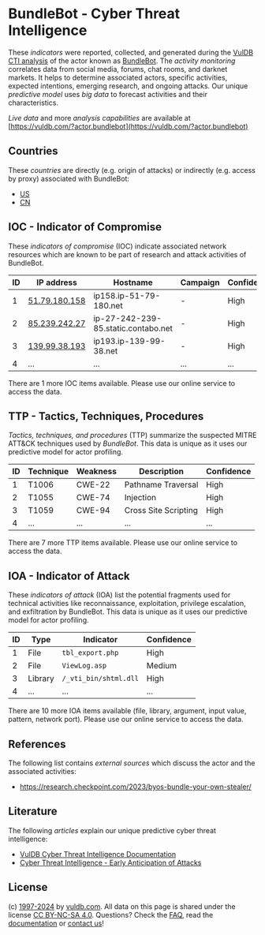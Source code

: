 # BundleBot - Cyber Threat Intelligence

These _indicators_ were reported, collected, and generated during the [VulDB CTI analysis](https://vuldb.com/?kb.cti) of the actor known as [BundleBot](https://vuldb.com/?actor.bundlebot). The _activity monitoring_ correlates data from social media, forums, chat rooms, and darknet markets. It helps to determine associated actors, specific activities, expected intentions, emerging research, and ongoing attacks. Our unique _predictive model_ uses _big data_ to forecast activities and their characteristics.

_Live data_ and more _analysis capabilities_ are available at [https://vuldb.com/?actor.bundlebot](https://vuldb.com/?actor.bundlebot)

## Countries

These _countries_ are directly (e.g. origin of attacks) or indirectly (e.g. access by proxy) associated with BundleBot:

* [US](https://vuldb.com/?country.us)
* [CN](https://vuldb.com/?country.cn)

## IOC - Indicator of Compromise

These _indicators of compromise_ (IOC) indicate associated network resources which are known to be part of research and attack activities of BundleBot.

ID | IP address | Hostname | Campaign | Confidence
-- | ---------- | -------- | -------- | ----------
1 | [51.79.180.158](https://vuldb.com/?ip.51.79.180.158) | ip158.ip-51-79-180.net | - | High
2 | [85.239.242.27](https://vuldb.com/?ip.85.239.242.27) | ip-27-242-239-85.static.contabo.net | - | High
3 | [139.99.38.193](https://vuldb.com/?ip.139.99.38.193) | ip193.ip-139-99-38.net | - | High
4 | ... | ... | ... | ...

There are 1 more IOC items available. Please use our online service to access the data.

## TTP - Tactics, Techniques, Procedures

_Tactics, techniques, and procedures_ (TTP) summarize the suspected MITRE ATT&CK techniques used by _BundleBot_. This data is unique as it uses our predictive model for actor profiling.

ID | Technique | Weakness | Description | Confidence
-- | --------- | -------- | ----------- | ----------
1 | T1006 | CWE-22 | Pathname Traversal | High
2 | T1055 | CWE-74 | Injection | High
3 | T1059 | CWE-94 | Cross Site Scripting | High
4 | ... | ... | ... | ...

There are 7 more TTP items available. Please use our online service to access the data.

## IOA - Indicator of Attack

These _indicators of attack_ (IOA) list the potential fragments used for technical activities like reconnaissance, exploitation, privilege escalation, and exfiltration by BundleBot. This data is unique as it uses our predictive model for actor profiling.

ID | Type | Indicator | Confidence
-- | ---- | --------- | ----------
1 | File | `tbl_export.php` | High
2 | File | `ViewLog.asp` | Medium
3 | Library | `/_vti_bin/shtml.dll` | High
4 | ... | ... | ...

There are 10 more IOA items available (file, library, argument, input value, pattern, network port). Please use our online service to access the data.

## References

The following list contains _external sources_ which discuss the actor and the associated activities:

* https://research.checkpoint.com/2023/byos-bundle-your-own-stealer/

## Literature

The following _articles_ explain our unique predictive cyber threat intelligence:

* [VulDB Cyber Threat Intelligence Documentation](https://vuldb.com/?kb.cti)
* [Cyber Threat Intelligence - Early Anticipation of Attacks](https://www.scip.ch/en/?labs.20201022)

## License

(c) [1997-2024](https://vuldb.com/?kb.changelog) by [vuldb.com](https://vuldb.com/?kb.about). All data on this page is shared under the license [CC BY-NC-SA 4.0](https://creativecommons.org/licenses/by-nc-sa/4.0/). Questions? Check the [FAQ](https://vuldb.com/?kb.faq), read the [documentation](https://vuldb.com/?kb) or [contact us](https://vuldb.com/?contact)!
